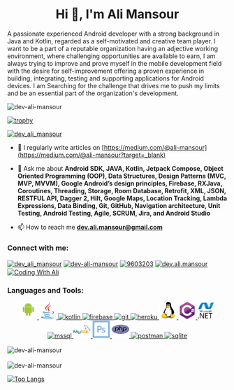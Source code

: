 <h1 align="center">Hi 👋, I'm Ali Mansour</h1>
<p>A passionate experienced Android developer with a strong background in Java and Kotlin, regarded as a self-motivated and creative team player. I want to be a part of a reputable organization having an adjective working environment, where challenging opportunities are available to earn, I am always trying to improve and prove myself in the mobile development field with the desire for self-improvement offering a proven experience in building, integrating, testing and supporting applications for Android devices. I am Searching for the challenge that drives me to push my limits and be an essential part of the organization's development.</p>

<p align="left"> <img src="https://komarev.com/ghpvc/?username=dev-ali-mansour&label=Profile%20views&color=0e75b6&style=flat" alt="dev-ali-mansour" /> </p>

[![trophy](https://github-profile-trophy.vercel.app/?username=dev-ali-mansour&theme=onedark&row=1&column=6&no-bg=true)](https://github.com/ryo-ma/github-profile-trophy)

<p align="left"> <a href="https://twitter.com/dev_ali_mansour" target="blank"><img src="https://img.shields.io/twitter/follow/dev_ali_mansour?logo=twitter&style=for-the-badge" alt="dev_ali_mansour" /></a> </p>

- 📝 I regularly write articles on [https://medium.com/@ali-mansour](https://medium.com/@ali-mansour?target=_blank)

- 💬 Ask me about **Android SDK, JAVA, Kotlin, Jetpack Compose, Object Oriented Programming (OOP), Data Structures, Design Patterns (MVC, MVP, MVVM), Google Android’s design principles, Firebase, RXJava, Coroutines, Threading, Storage, Room Database, Retrofit, XML, JSON, RESTFUL API, Dagger 2, Hilt, Google Maps, Location Tracking, Lambda Expressions, Data Binding, Git, GitHub, Navigation architecture, Unit Testing, Android Testing, Agile, SCRUM, Jira, and Android Studio**


- 📫 How to reach me **dev.ali.mansour@gmail.com**

<h3 align="left">Connect with me:</h3>
<p align="left">
<a href="https://twitter.com/dev_ali_mansour" target="blank"><img align="center" src="https://raw.githubusercontent.com/rahuldkjain/github-profile-readme-generator/master/src/images/icons/Social/twitter.svg" alt="dev_ali_mansour" height="30" width="40" /></a>
<a href="https://linkedin.com/in/dev-ali-mansour" target="blank"><img align="center" src="https://raw.githubusercontent.com/rahuldkjain/github-profile-readme-generator/master/src/images/icons/Social/linked-in-alt.svg" alt="dev-ali-mansour" height="30" width="40" /></a>
<a href="https://stackoverflow.com/users/9603203" target="blank"><img align="center" src="https://raw.githubusercontent.com/rahuldkjain/github-profile-readme-generator/master/src/images/icons/Social/stack-overflow.svg" alt="9603203" height="30" width="40" /></a>
<a href="https://fb.com/dev.ali.mansour" target="blank"><img align="center" src="https://raw.githubusercontent.com/rahuldkjain/github-profile-readme-generator/master/src/images/icons/Social/facebook.svg" alt="dev.ali.mansour" height="30" width="40" /></a>
<a href="https://www.youtube.com/channel/UCpaf0uB9V8I_4Ac1DRmNzGQ" target="blank"><img align="center" src="https://raw.githubusercontent.com/rahuldkjain/github-profile-readme-generator/master/src/images/icons/Social/youtube.svg" alt="Coding With Ali" height="30" width="40" /></a>
</p>

<h3 align="left">Languages and Tools:</h3>
<p align="center"> <a href="https://developer.android.com" target="_blank" rel="noreferrer"> <img src="https://raw.githubusercontent.com/devicons/devicon/master/icons/android/android-original-wordmark.svg" alt="android" width="40" height="40"/> </a> </a> <a href="https://www.java.com" target="_blank" rel="noreferrer"> <img src="https://raw.githubusercontent.com/devicons/devicon/master/icons/java/java-original.svg" alt="java" width="40" height="40"/> </a> <a href="https://kotlinlang.org" target="_blank" rel="noreferrer"> <img src="https://www.vectorlogo.zone/logos/kotlinlang/kotlinlang-icon.svg" alt="kotlin" width="40" height="40"/> </a> <a href="https://firebase.google.com/" target="_blank" rel="noreferrer"> <img src="https://www.vectorlogo.zone/logos/firebase/firebase-icon.svg" alt="firebase" width="40" height="40"/> </a> <a href="https://git-scm.com/" target="_blank" rel="noreferrer"> <img src="https://www.vectorlogo.zone/logos/git-scm/git-scm-icon.svg" alt="git" width="40" height="40"/> </a> <a href="https://heroku.com" target="_blank" rel="noreferrer"> <img src="https://www.vectorlogo.zone/logos/heroku/heroku-icon.svg" alt="heroku" width="40" height="40"/> <a href="https://www.linux.org/" target="_blank" rel="noreferrer"> <img src="https://raw.githubusercontent.com/devicons/devicon/master/icons/linux/linux-original.svg" alt="linux" width="40" height="40"/> </a> <a href="https://www.w3schools.com/cs/" target="_blank" rel="noreferrer"> <img src="https://raw.githubusercontent.com/devicons/devicon/master/icons/csharp/csharp-original.svg" alt="csharp" width="40" height="40"/> </a> <a href="https://dotnet.microsoft.com/" target="_blank" rel="noreferrer"> <img src="https://raw.githubusercontent.com/devicons/devicon/master/icons/dot-net/dot-net-original-wordmark.svg" alt="dotnet" width="40" height="40"/> </a> <a href="https://www.microsoft.com/en-us/sql-server" target="_blank" rel="noreferrer"> <img src="https://www.svgrepo.com/show/303229/microsoft-sql-server-logo.svg" alt="mssql" width="40" height="40"/> </a> <a href="https://www.mysql.com/" target="_blank" rel="noreferrer"> <img src="https://raw.githubusercontent.com/devicons/devicon/master/icons/mysql/mysql-original-wordmark.svg" alt="mysql" width="40" height="40"/> </a> <a href="https://www.photoshop.com/en" target="_blank" rel="noreferrer"> <img src="https://raw.githubusercontent.com/devicons/devicon/master/icons/photoshop/photoshop-line.svg" alt="photoshop" width="40" height="40"/> </a> <a href="https://www.php.net" target="_blank" rel="noreferrer"> <img src="https://raw.githubusercontent.com/devicons/devicon/master/icons/php/php-original.svg" alt="php" width="40" height="40"/> </a> <a href="https://postman.com" target="_blank" rel="noreferrer"> <img src="https://www.vectorlogo.zone/logos/getpostman/getpostman-icon.svg" alt="postman" width="40" height="40"/> </a> <a href="https://www.sqlite.org/" target="_blank" rel="noreferrer"> <img src="https://www.vectorlogo.zone/logos/sqlite/sqlite-icon.svg" alt="sqlite" width="40" height="40"/> </a> </p>
  
<p><img align="center" src="https://github-readme-streak-stats.herokuapp.com/?user=dev-ali-mansour&theme=onedark" alt="dev-ali-mansour"/><br><br>
  <img align="center" src="https://github-readme-stats.vercel.app/api?username=dev-ali-mansour&theme=onedark&show_icons=true&locale=en" alt="dev-ali-mansour" />
</p>

[![Top Langs](https://github-readme-stats.vercel.app/api/top-langs/?username=dev-ali-mansour&theme=onedark&langs_count=8)](https://github.com/anuraghazra/github-readme-stats)
